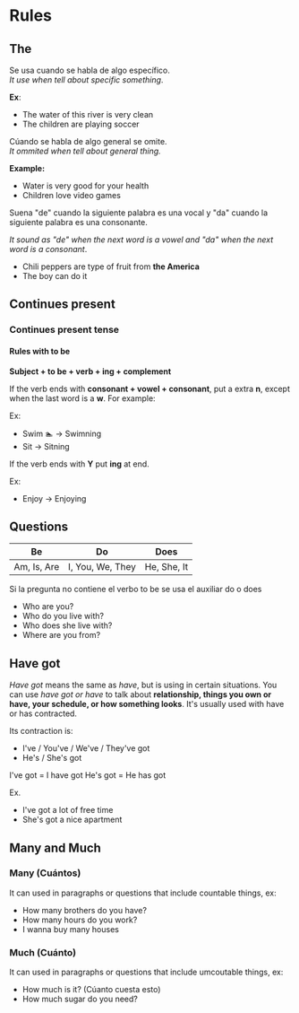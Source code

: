 # Rules

## The

Se usa cuando se habla de algo específico.\
*It use when tell about specific something*.

**Ex**:
- The water of this river is very clean
- The children are playing soccer

Cúando se habla de algo general se omite.\
*It ommited when tell about general thing.*

**Example:**
- Water is very good for your health 
- Children love video games

Suena "de" cuando la siguiente palabra es una vocal y 
"da" cuando la siguiente palabra es una consonante. 

*It sound as "de" when the next word is a vowel and 
"da" when the next word is a consonant*.

- Chili peppers are type of fruit from **the America**
- The boy can do it 

## Continues present 

### Continues present tense

#### Rules with to be
**Subject + to be + verb + ing + complement**

If the verb ends with **consonant + vowel + consonant**, put a extra **n**, except when the last word is a **w**. For example:

Ex:
- Swim 🏊 -> Swimning
- Sit -> Sitning

If the verb ends with **Y** put **ing** at end. 

Ex:
- Enjoy -> Enjoying

## Questions

Be | Do | Does
--- | --- | ---
Am, Is, Are | I, You, We, They | He, She, It

Si la pregunta no contiene el verbo to be se usa el auxiliar do o does
- Who are you?
- Who do you live with?
- Who does she live with?
- Where are you from? 

## Have got
*Have got* means the same as *have*, but is using in certain situations. 
You can use *have got or have* to talk about 
**relationship, things you own or have, your 
schedule, or how something looks**. 
It's usually used with have or has contracted. 

Its contraction is:

- I've / You've / We've / They've got
- He's / She's got

I've got = I have got
He's got = He has got

Ex.
- I've got a lot of free time
- She's got a nice apartment 

## Many and Much
### Many (Cuántos)
It can used in paragraphs or questions that include
countable things, ex:

- How many brothers do you have? 
- How many hours do you work? 
- I wanna buy many houses

### Much (Cuánto) 
It can used in paragraphs or questions that include
umcoutable things, ex:

- How much is it? (Cúanto cuesta esto)
- How much sugar do you need? 
